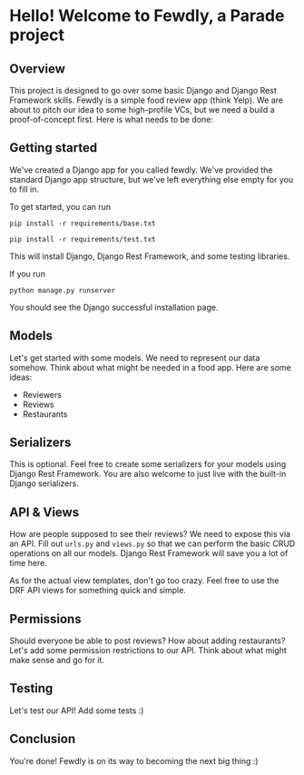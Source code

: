 # Hello! Welcome to Fewdly, a Parade project

## Overview
This project is designed to go over some basic Django and Django Rest Framework skills.
Fewdly is a simple food review app (think Yelp). We are about to pitch our idea
to some high-profile VCs, but we need a build a proof-of-concept first.
Here is what needs to be done:

## Getting started
We've created a Django app for you called fewdly. We've provided the standard
Django app structure, but we've left everything else empty for you
to fill in.

To get started, you can run

`pip install -r requirements/base.txt`

`pip install -r requirements/test.txt`

This will install Django, Django Rest Framework, and some testing libraries.

If you run

`python manage.py runserver`

You should see the Django successful installation page.

## Models
Let's get started with some models. We need to represent our data somehow.
Think about what might be needed in a food app. Here are some ideas:
- Reviewers
- Reviews
- Restaurants

## Serializers
This is optional. Feel free to create some serializers for your models using Django Rest Framework.
You are also welcome to just live with the built-in Django serializers.

## API & Views
How are people supposed to see their reviews? We need to expose this via an API.
Fill out `urls.py` and `views.py` so that we can perform the basic CRUD
operations on all our models. Django Rest Framework will save you a lot of time here.

As for the actual view templates, don't go too crazy. Feel free to use the DRF
API views for something quick and simple.


## Permissions
Should everyone be able to post reviews? How about adding restaurants? Let's add
some permission restrictions to our API. Think about what might make sense
and go for it.

## Testing
Let's test our API! Add some tests :)

## Conclusion
You're done! Fewdly is on its way to becoming the next big thing :)

